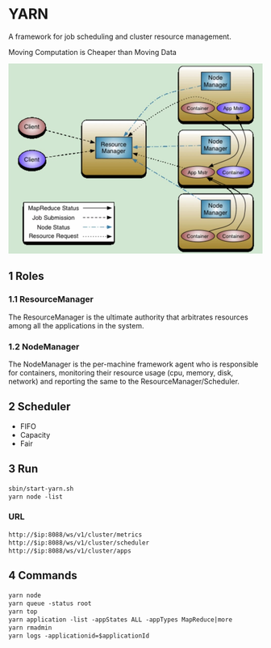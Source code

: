 # YARN
A framework for job scheduling and cluster resource management.

Moving Computation is Cheaper than Moving Data

![YARN Architecture](https://github.com/barneywill/hadoop_suite/blob/main/imgs/yarn_architecture.jpg)

## 1 Roles

### 1.1 ResourceManager
The ResourceManager is the ultimate authority that arbitrates resources among all the applications in the system.

### 1.2 NodeManager
The NodeManager is the per-machine framework agent who is responsible for containers, monitoring their resource usage (cpu, memory, disk, network) and reporting the same to the ResourceManager/Scheduler.

## 2 Scheduler
- FIFO
- Capacity
- Fair

## 3 Run

```
sbin/start-yarn.sh
yarn node -list
```

### URL

```
http://$ip:8088/ws/v1/cluster/metrics
http://$ip:8088/ws/v1/cluster/scheduler
http://$ip:8088/ws/v1/cluster/apps
```

## 4 Commands

```
yarn node
yarn queue -status root
yarn top
yarn application -list -appStates ALL -appTypes MapReduce|more
yarn rmadmin
yarn logs -applicationid=$applicationId
```

